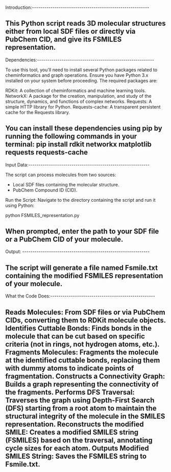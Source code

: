 Introduction:---------------------------------------------------------

This Python script reads 3D molecular structures either from local SDF files or directly via PubChem CID, and give its FSMILES representation.
----------------------------------------------------------------------


Dependencies:---------------------------------------------------------

To use this tool, you'll need to install several Python packages related to cheminformatics and graph operations. 
Ensure you have Python 3.x installed on your system before proceeding. The required packages are:

RDKit: A collection of cheminformatics and machine learning tools.
NetworkX: A package for the creation, manipulation, and study of the structure, dynamics, and functions of complex networks.
Requests: A simple HTTP library for Python.
Requests-cache: A transparent persistent cache for the Requests library.

You can install these dependencies using pip  by running the following commands in your terminal:
  pip install rdkit networkx matplotlib requests requests-cache
----------------------------------------------------------------------  


Input Data:-----------------------------------------------------------

The script can process molecules from two sources:

  - Local SDF files containing the molecular structure.
  - PubChem Compound ID (CID).

Run the Script: Navigate to the directory containing the script and run it using Python:

  python FSMILES_representation.py

When prompted, enter the path to your SDF file or a PubChem CID of your molecule.
----------------------------------------------------------------------


Output: --------------------------------------------------------------

The script will generate a file named Fsmile.txt containing the modified FSMILES representation of your molecule.
----------------------------------------------------------------------

What the Code Does:---------------------------------------------------

Reads Molecules: From SDF files or via PubChem CIDs, converting them to RDKit molecule objects.
Identifies Cuttable Bonds: Finds bonds in the molecule that can be cut based on specific criteria (not in rings, not hydrogen atoms, etc.).
Fragments Molecules: Fragments the molecule at the identified cuttable bonds, replacing them with dummy atoms to indicate points of fragmentation.
Constructs a Connectivity Graph: Builds a graph representing the connectivity of the fragments.
Performs DFS Traversal: Traverses the graph using Depth-First Search (DFS) starting from a root atom to maintain the structural integrity of the molecule in the SMILES representation.
Reconstructs the modified SMILE: Creates a modified SMILES string (FSMILES) based on the traversal, annotating cycle sizes for each atom.
Outputs Modified SMILES String: Saves the  FSMILES string to Fsmile.txt.
-----------------------------------------------------------------------

